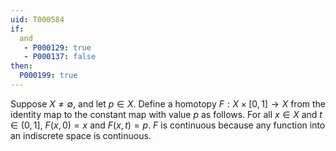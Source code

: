 ```yaml
---
uid: T000584
if:
  and
   - P000129: true
   - P000137: false
then:
  P000199: true
---
```


Suppose $X \neq \emptyset$, and let $p \in X$. Define a homotopy $F : X \times [0, 1] \to X$ from the identity map to the constant map with value $p$ as follows. For all $x \in X$ and $t \in (0, 1]$, $F(x, 0) = x$ and $F(x, t) = p$. $F$ is continuous because any function into an indiscrete space is continuous. 
